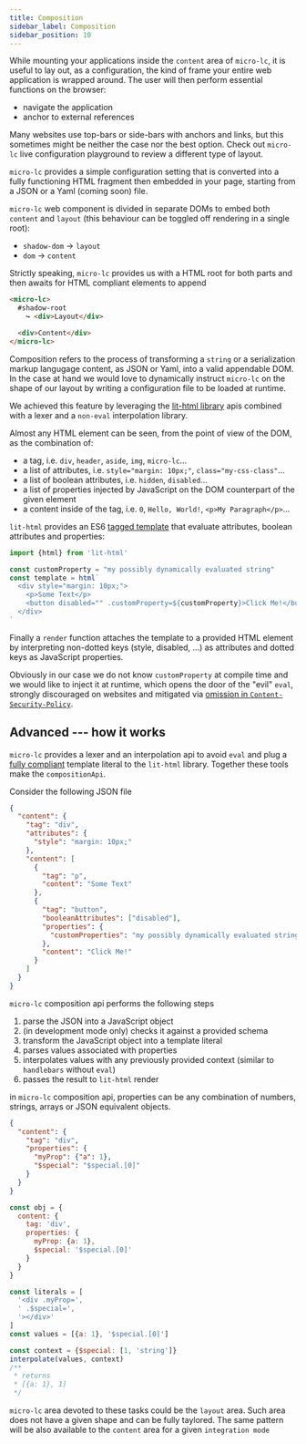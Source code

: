 ```yaml
---
title: Composition
sidebar_label: Composition
sidebar_position: 10
---
```


While mounting your applications inside the `content` area of `micro-lc`,
it is useful to lay out, as a configuration, the kind of frame your entire
web application is wrapped around. The user will then perform essential functions on the browser:

- navigate the application
- anchor to external references

Many websites use top-bars or side-bars with anchors and links, but this sometimes might be
neither the case nor the best option. Check out `micro-lc` live configuration playground to review a different
type of layout.

`micro-lc` provides a simple configuration setting that is converted into a fully
functioning HTML fragment then embedded in your page, starting from a JSON or a Yaml (coming soon) file.

`micro-lc` web component is divided in separate DOMs to embed both `content` and `layout`
(this behaviour can be toggled off rendering in a single root):

- `shadow-dom` -> `layout`
- `dom` -> `content`

Strictly speaking, `micro-lc` provides us with a HTML root for both parts and then awaits for
HTML compliant elements to append

```html
<micro-lc>
  #shadow-root
    ↪️ <div>Layout</div>

  <div>Content</div>
</micro-lc>
```

Composition refers to the process of transforming a `string` or a serialization markup langugage content,
as JSON or Yaml, into a valid appendable DOM. In the case at hand we would love to dynamically instruct
`micro-lc` on the shape of our layout by writing a configuration file to be loaded at runtime.

We achieved this feature by leveraging the [lit-html library](https://lit.dev/docs/libraries/standalone-templates/) apis
combined with a lexer and a `non-eval` interpolation library.

Almost any HTML element can be seen, from the point of view of the DOM, as the combination of:

- a tag, i.e. `div`, `header`, `aside`, `img`, `micro-lc`...
- a list of attributes, i.e. `style="margin: 10px;"`, `class="my-css-class"`...
- a list of boolean attributes, i.e. `hidden`, `disabled`...
- a list of properties injected by JavaScript on the DOM counterpart of the given element
- a content inside of the tag, i.e. `0`, `Hello, World!`, `<p>My Paragraph</p>`...

`lit-html` provides an ES6 [tagged template](https://developer.mozilla.org/en-US/docs/Web/JavaScript/Reference/Template_literals#tagged_templates)
that evaluate attributes, boolean attributes and properties:

```javascript
import {html} from 'lit-html'

const customProperty = "my possibly dynamically evaluated string"
const template = html`
  <div style="margin: 10px;">
    <p>Some Text</p>
    <button disabled="" .customProperty=${customProperty}>Click Me!</button>
  </div>
`
```

Finally a `render` function attaches the template to a provided HTML element by interpreting
non-dotted keys (style, disabled, ...) as attributes and dotted keys as JavaScript properties.

Obviously in our case we do not know `customProperty` at compile time and we would like to inject
it at runtime, which opens the door of the "evil" `eval`, strongly discouraged on websites and
mitigated via [omission in `Content-Security-Policy`](https://developer.mozilla.org/en-US/docs/Web/HTTP/Headers/Content-Security-Policy/script-src#unsafe_eval_expressions).

## Advanced --- how it works

`micro-lc` provides a lexer and an interpolation api to avoid `eval` and plug a [fully compliant](https://lit.dev/docs/templates/expressions/#well-formed-html)
template literal to the `lit-html` library. Together these tools make the `compositionApi`.

Consider the following JSON file

```json
{
  "content": {
    "tag": "div",
    "attributes": {
      "style": "margin: 10px;"
    },
    "content": [
      {
        "tag": "p",
        "content": "Some Text"
      },
      {
        "tag": "button",
        "booleanAttributes": ["disabled"],
        "properties": {
          "customProperties": "my possibly dynamically evaluated string"
        },
        "content": "Click Me!"
      }
    ]
  }
}
```

`micro-lc` composition api performs the following steps

1. parse the JSON into a JavaScript object
2. (in development mode only) checks it against a provided schema
3. transform the JavaScript object into a template literal
4. parses values associated with properties
5. interpolates values with any previously provided context (similar to `handlebars` without `eval`)
6. passes the result to `lit-html` render

in `micro-lc` composition api, properties can be any combination of numbers, strings, arrays or JSON equivalent objects.

```json
{
  "content": {
    "tag": "div",
    "properties": {
      "myProp": {"a": 1},
      "$special": "$special.[0]"
    }
  }
}
```

```javascript
const obj = {
  content: {
    tag: 'div',
    properties: {
      myProp: {a: 1},
      $special: '$special.[0]'
    }
  }
}
```

```javascript
const literals = [
  '<div .myProp=',
  ' .$special=',
  '></div>'
]
const values = [{a: 1}, '$special.[0]']
```

```javascript
const context = {$special: [1, 'string']}
interpolate(values, context)
/**
 * returns
 * [{a: 1}, 1]
 */
```

`micro-lc` area devoted to these tasks could be the `layout` area. Such area does not have
a given shape and can be fully taylored. The same pattern will be also available to the `content`
area for a given `integration mode`
